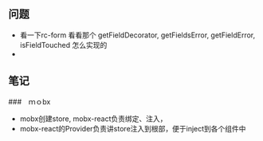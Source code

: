 ## 问题
- 看一下rc-form 看看那个 getFieldDecorator, getFieldsError, getFieldError, isFieldTouched 怎么实现的
-

## 笔记
###　ｍｏbx
- mobx创建store, mobx-react负责绑定、注入，
- mobx-react的Provider负责讲store注入到根部，便于inject到各个组件中